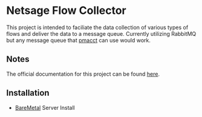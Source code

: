 # Netsage Flow Collector

This project is intended to faciliate the data collection of various types of flows and deliver the data to a message queue.  Currently utilizing RabbitMQ but any message queue that [pmacct](https://github.com/pmacct/pmacct) can use would work.

## Notes
The official documentation for this project can be found [here](https://netsage-project.github.io/netsage-pipeline/docs/pipeline/intro/).  

## Installation

  * [BareMetal](02_baremetal.md) Server Install

